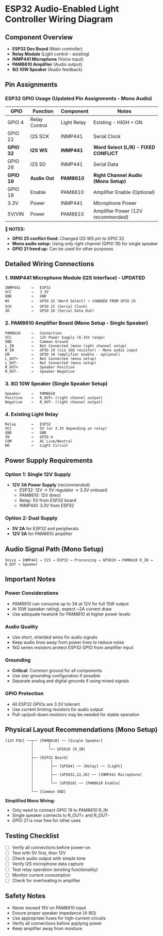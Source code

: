 # ESP32 Audio-Enabled Light Controller Wiring Diagram

## Component Overview
- **ESP32 Dev Board** (Main controller)
- **Relay Module** (Light control - existing)
- **INMP441 Microphone** (Voice input)
- **PAM8610 Amplifier** (Audio output)
- **8Ω 10W Speaker** (Audio feedback)

## Pin Assignments

### ESP32 GPIO Usage (Updated Pin Assignments - Mono Audio)
| GPIO | Function | Component | Notes |
|------|----------|-----------|-------|
| GPIO 4 | Relay Control | Light Relay | Existing - HIGH = ON |
| GPIO 22 | I2S SCK | INMP441 | Serial Clock |
| **GPIO 32** | **I2S WS** | **INMP441** | **Word Select (L/R) - FIXED CONFLICT** |
| GPIO 26 | I2S SD | INMP441 | Serial Data |
| **GPIO 19** | **Audio Out** | **PAM8610** | **Right Channel Audio (Mono Setup)** |
| GPIO 18 | Enable | PAM8610 | Amplifier Enable (Optional) |
| 3.3V | Power | INMP441 | Microphone Power |
| 5V/VIN | Power | PAM8610 | Amplifier Power (12V recommended) |

**📝 NOTES:** 
- **GPIO 25 conflict fixed:** Changed I2S WS pin to GPIO 32
- **Mono audio setup:** Using only right channel (GPIO 19) for single speaker
- **GPIO 21 freed up:** Can be used for other purposes

## Detailed Wiring Connections

### 1. INMP441 Microphone Module (I2S Interface) - UPDATED
```
INMP441     →   ESP32
VCC         →   3.3V
GND         →   GND
WS          →   GPIO 32 (Word Select) ⭐ CHANGED FROM GPIO 25
SCK         →   GPIO 22 (Serial Clock)
SD          →   GPIO 26 (Serial Data Out)
``` 

### 2. PAM8610 Amplifier Board (Mono Setup - Single Speaker)
```
PAM8610     →   Connection
VCC         →   12V Power Supply (6-15V range)
GND         →   Common Ground
L_IN        →   Not Connected (mono right channel setup)
R_IN        →   GPIO 19 (via 1kΩ resistor) - Mono audio input
EN          →   GPIO 18 (amplifier enable - optional)
L_OUT+      →   Not Connected (mono setup)
L_OUT-      →   Not Connected (mono setup)
R_OUT+      →   Speaker Positive
R_OUT-      →   Speaker Negative
```

### 3. 8Ω 10W Speaker (Single Speaker Setup)
```
Speaker     →   PAM8610
Positive    →   R_OUT+ (right channel output)
Negative    →   R_OUT- (right channel output)
```

### 4. Existing Light Relay
```
Relay       →   ESP32
VCC         →   5V (or 3.3V depending on relay)
GND         →   GND
IN          →   GPIO 4
COM         →   AC Live/Neutral
NO          →   Light Circuit
```

## Power Supply Requirements

### Option 1: Single 12V Supply
- **12V 3A Power Supply** (recommended)
  - ESP32: 12V → 5V regulator → 3.3V onboard
  - PAM8610: 12V direct
  - Relay: 5V from ESP32 board
  - INMP441: 3.3V from ESP32

### Option 2: Dual Supply
- **5V 2A** for ESP32 and peripherals
- **12V 3A** for PAM8610 amplifier

## Audio Signal Path (Mono Setup)
```
Voice → INMP441 → I2S → ESP32 → Processing → GPIO19 → PAM8610 R_IN → R_OUT → Speaker
```

## Important Notes

### Power Considerations
- PAM8610 can consume up to 3A at 12V for full 15W output
- At 10W (speaker rating), expect ~2A current draw
- Use adequate heatsink for PAM8610 at higher power levels

### Audio Quality
- Use short, shielded wires for audio signals
- Keep audio lines away from power lines to reduce noise
- 1kΩ series resistors protect ESP32 GPIO from amplifier input

### Grounding
- **Critical**: Common ground for all components
- Use star grounding configuration if possible
- Separate analog and digital grounds if using mixed signals

### GPIO Protection
- All ESP32 GPIOs are 3.3V tolerant
- Use current limiting resistors for audio output
- Pull-up/pull-down resistors may be needed for stable operation

## Physical Layout Recommendations (Mono Setup)
```
[12V PSU] ──┬── [PAM8610] ── [Single Speaker]
            │       │
            │       └── GPIO19 (R_IN)
            │
            ├── [ESP32 Board]
            │        │
            │        ├── [GPIO4] ── [Relay] ── [Light]
            │        │
            │        ├── [GPIO32,22,26] ── [INMP441 Microphone]
            │        │
            │        └── [GPIO18] ── [PAM8610 Enable]
            │
            └── [Common GND]
```

**Simplified Mono Wiring:**
- Only need to connect GPIO 19 to PAM8610 R_IN
- Single speaker connects to R_OUT+ and R_OUT-
- GPIO 21 is now free for other uses

## Testing Checklist
- [ ] Verify all connections before power-on
- [ ] Test with 5V first, then 12V
- [ ] Check audio output with simple tone
- [ ] Verify I2S microphone data capture
- [ ] Test relay operation (existing functionality)
- [ ] Monitor current consumption
- [ ] Check for overheating in amplifier

## Safety Notes
- Never exceed 15V on PAM8610 input
- Ensure proper speaker impedance (4-8Ω)
- Use appropriate fuses for high-current circuits
- Verify all connections before applying power
- Keep amplifier away from moisture


